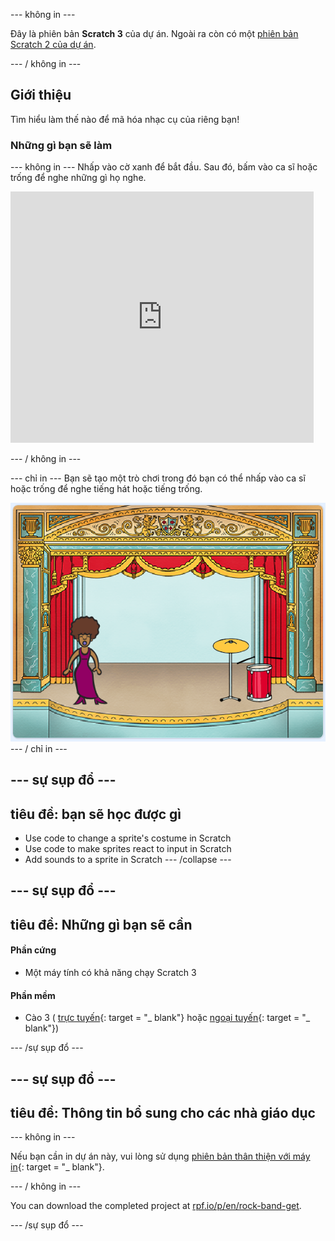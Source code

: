 \--- không in \---

Đây là phiên bản **Scratch 3** của dự án. Ngoài ra còn có một [phiên bản Scratch 2 của dự án](https://projects.raspberrypi.org/en/projects/rock-band-scratch2).

\--- / không in \---

## Giới thiệu

Tìm hiểu làm thế nào để mã hóa nhạc cụ của riêng bạn!

### Những gì bạn sẽ làm

\--- không in \--- Nhấp vào cờ xanh để bắt đầu. Sau đó, bấm vào ca sĩ hoặc trống để nghe những gì họ nghe.

<div class="scratch-preview">
  <iframe allowtransparency="true" width="485" height="402" src="https://scratch.mit.edu/projects/embed/276872220/?autostart=false" frameborder="0" scrolling="no"></iframe>
</div>

\--- / không in \---

\--- chỉ in \--- Bạn sẽ tạo một trò chơi trong đó bạn có thể nhấp vào ca sĩ hoặc trống để nghe tiếng hát hoặc tiếng trống.

![ảnh chụp màn hình trò chơi](images/demo.png) \--- / chỉ in \---

## \--- sự sụp đổ \---

## tiêu đề: bạn sẽ học được gì

+ Use code to change a sprite's costume in Scratch
+ Use code to make sprites react to input in Scratch
+ Add sounds to a sprite in Scratch \--- /collapse \---

## \--- sự sụp đổ \---

## tiêu đề: Những gì bạn sẽ cần

#### Phần cứng

+ Một máy tính có khả năng chạy Scratch 3

#### Phần mềm

+ Cào 3 ( [trực tuyến](http://rpf.io/scratchon){: target = "_ blank"} hoặc [ngoại tuyến](http://rpf.io/scratchoff){: target = "_ blank"})

\--- /sự sụp đổ \---

## \--- sự sụp đổ \---

## tiêu đề: Thông tin bổ sung cho các nhà giáo dục

\--- không in \---

Nếu bạn cần in dự án này, vui lòng sử dụng [phiên bản thân thiện với máy in](https://projects.raspberrypi.org/en/projects/rock-band/print){: target = "_ blank"}.

\--- / không in \---

You can download the completed project at [rpf.io/p/en/rock-band-get](http://rpf.io/p/en/rock-band-get).

\--- /sự sụp đổ \---